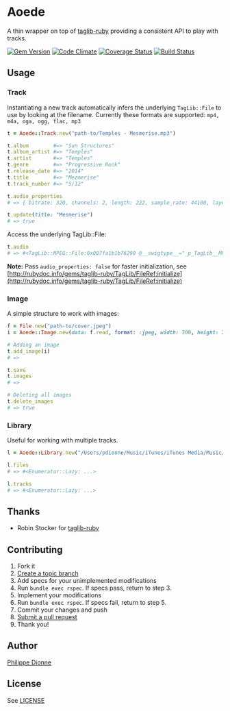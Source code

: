 # Aoede
A thin wrapper on top of [taglib-ruby](https://github.com/robinst/taglib-ruby) providing a consistent API to play with tracks.

[![Gem Version](https://badge.fury.io/rb/aoede.png)](http://badge.fury.io/rb/aoede)
[![Code Climate](https://codeclimate.com/github/phildionne/aoede.png)](https://codeclimate.com/github/phildionne/aoede)
[![Coverage Status](https://coveralls.io/repos/phildionne/aoede/badge.png)](https://coveralls.io/r/phildionne/aoede)
[![Build Status](https://travis-ci.org/phildionne/aoede.png)](https://travis-ci.org/phildionne/aoede)

## Usage

### Track

Instantiating a new track automatically infers the underlying `TagLib::File` to use by looking at the filename. Currently these formats are supported: `mp4, m4a, oga, ogg, flac, mp3`

```ruby
t = Aoede::Track.new("path-to/Temples - Mesmerise.mp3")

t.album        #=> "Sun Structures"
t.album_artist #=> "Temples"
t.artist       #=> "Temples"
t.genre        #=> "Progressive Rock"
t.release_date #=> "2014"
t.title        #=> "Mezmerise"
t.track_number #=> "5/12"

t.audio_properties
# => { bitrate: 320, channels: 2, length: 222, sample_rate: 44100, layer: 3, version: 0 }

t.update(title: "Mesmerise")
# => true
```

Access the underlying TagLib::File:

```ruby
t.audio
# => #<TagLib::MPEG::File:0x007fa1b1b76290 @__swigtype__="_p_TagLib__MPEG__File">
```

__Note:__ Pass `audio_properties: false` for faster initialization, see [http://rubydoc.info/gems/taglib-ruby/TagLib/FileRef:initialize](http://rubydoc.info/gems/taglib-ruby/TagLib/FileRef:initialize)


### Image

A simple structure to work with images:

```ruby
f = File.new("path-to/cover.jpeg")
i = Aoede::Image.new(data: f.read, format: :jpeg, width: 200, height: 200)

# Adding an image
t.add_image(i)
# =>

t.save
t.images
# =>

# Deleting all images
t.delete_images
# => true
```


### Library

Useful for working with multiple tracks.

```ruby
l = Aoede::Library.new("/Users/pdionne/Music/iTunes/iTunes Media/Music/")

l.files
# => #<Enumerator::Lazy: ...>

l.tracks
# => #<Enumerator::Lazy: ...>
```

## Thanks
- Robin Stocker for [taglib-ruby](https://github.com/robinst/taglib-ruby)

## Contributing

1. Fork it
2. [Create a topic branch](http://learn.github.com/p/branching.html)
3. Add specs for your unimplemented modifications
4. Run `bundle exec rspec`. If specs pass, return to step 3.
5. Implement your modifications
6. Run `bundle exec rspec`. If specs fail, return to step 5.
7. Commit your changes and push
8. [Submit a pull request](http://help.github.com/send-pull-requests/)
9. Thank you!

## Author

[Philippe Dionne](http://phildionne.com)

## License

See [LICENSE](https://github.com/phildionne/aoede/blob/master/LICENSE)
